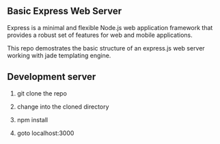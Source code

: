 ## Basic Express Web Server


Express is a minimal and flexible Node.js web application framework that provides a robust set of features for web and mobile applications.


This repo demostrates the basic structure of an express.js web server working with jade templating engine.

## Development server

1. git clone the repo

2. change into the cloned directory

2. npm install

3. goto localhost:3000






